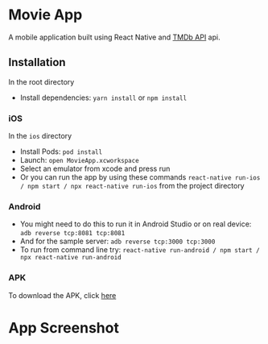 # Movie App

A mobile application built using React Native and [TMDb API](https://developers.themoviedb.org/3) api.

## Installation

In the root directory
* Install dependencies: `yarn install` or `npm install`

### iOS
In the `ios` directory

* Install Pods: `pod install`
* Launch: `open MovieApp.xcworkspace` 
* Select an emulator from xcode and press run
* Or you can run the app by using these commands `react-native run-ios / npm start / npx react-native run-ios` from the project directory

### Android

* You might need to do this to run it in Android Studio or on real device: `adb reverse tcp:8081 tcp:8081`
* And for the sample server: `adb reverse tcp:3000 tcp:3000`
* To run from command line try: `react-native run-android / npm start / npx react-native run-android`

### APK

To download the APK, click [here](https://drive.google.com/file/d/1EXr2CI-Is5VVYV3XpbS3xkJ5L92mk4bj/view?usp=sharing)


# App Screenshot

